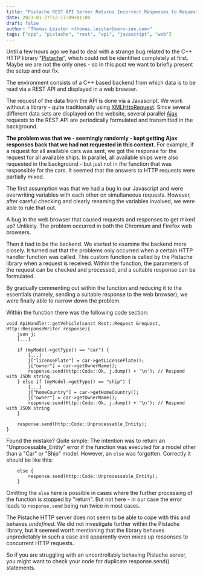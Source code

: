 ```yaml
---
title: "Pistache REST API Server Returns Incorrect Responses to Requests"
date: 2023-01-27T12:17:09+01:00
draft: false
author: "Thomas Leister <thomas.leister@zero-iee.com>"
tags: ["cpp", "pistache", "rest", "api", "javascript", "web"]
---
```



Until a few hours ago we had to deal with a strange bug related to the C++ HTTP library "[Pistache](https://pistacheio.github.io/pistache/)", which could not be identified completely at first. Maybe we are not the only ones - so in this post we want to briefly present the setup and our fix. 

<!--more-->

The environment consists of a C++ based backend from which data is to be read via a REST API and displayed in a web browser. 

The request of the data from the API is done via a Javascript. We work without a library - quite traditionally using [XMLHttpRequest](https://developer.mozilla.org/en-US/docs/Web/API/XMLHttpRequest/Using_XMLHttpRequest). Since several different data sets are displayed on the website, several parallel [Ajax](https://de.wikipedia.org/wiki/Ajax_(programming)) requests to the REST API are periodically formulated and transmitted in the background.

**The problem was that we - seemingly randomly - kept getting Ajax responses back that we had not requested in this context.** For example, if a request for all available cars was sent, we got the response for the request for all available ships. In parallel, all available ships were also requested in the background - but just not in _the_ function that was responsible for the cars. It seemed that the answers to HTTP requests were partially mixed.

The first assumption was that we had a bug in our Javascript and were overwriting variables with each other on simultaneous requests. However, after careful checking and clearly renaming the variables involved, we were able to rule that out. 

A bug in the web browser that caused requests and responses to get mixed up? Unlikely. The problem occurred in both the Chromium and Firefox web browsers.  

Then it had to be the backend. We started to examine the backend more closely. It turned out that the problems only occurred when a certain HTTP handler function was called. This custom function is called by the Pistache library when a request is received. Within the function, the parameters of the request can be checked and processed, and a suitable response can be formulated. 

By gradually commenting out within the function and reducing it to the essentials (namely, sending a suitable response to the web browser), we were finally able to narrow down the problem.

Within the function there was the following code section: 

```
void ApiHandler::getVehicle(const Rest::Request &request, Http::ResponseWriter response){
    json j;
    [...]

    if (myModel->getType() == "car") {
    	[...]
        j["licensePlate"] = car->getLicensePlate();
        j["owner"] = car->getOwnerName();
        response.send(Http::Code::Ok, j.dump() + '\n'); // Respond with JSON string
    } else if (myModel->getType() == "ship") {
        [...]
        j["homeCountry"] = car->getHomeCountry();
        j["owner"] = car->getOwnerName();
        response.send(Http::Code::Ok, j.dump() + '\n'); // Respond with JSON string
    } 
        
    response.send(Http::Code::Unprocessable_Entity);
}
```

Found the mistake? Quite simple: The intention was to return an "Unprocessable_Entity" error if the function was executed for a model other than a "Car" or "Ship" model. However, an `else` was forgotten. Correctly it should be like this:

```
	else {
		response.send(Http::Code::Unprocessable_Entity);
	}
```

Omitting the `else` here is possible in cases where the further processing of the function is stopped by "return". But not here - in our case the error leads to `response.send` being run twice in most cases. 

The Pistache HTTP server does not seem to be able to cope with this and behaves _undefined_. We did not investigate further within the Pistache library, but it seemed worth mentioning that the library behaves unpredictably in such a case and apparently even mixes up responses to concurrent HTTP requests. 

So if you are struggling with an uncontrollably behaving Pistache server, you might want to check your code for duplicate response.send() statements. 